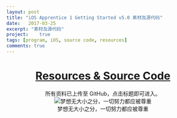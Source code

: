 ```yaml
---
layout: post
title: "iOS Apprentice 1 Getting Started v5.0 素材及源代码"
date:   2017-03-25
excerpt: "素材及源代码"
project:    true
tags: [program, iOS, source code, resources]
comments: true
---
```


<h1><center><a href="https://github.com/AurevoirXavier/iOS-Apprentice">Resources & Source Code</a></center></h1>

<center>所有资料已上传至 GitHub，点击标题即可进入。</center>

<div align="center"><img alt="梦想无大小之分，一切努力都应被尊重" src="http://imgur.com/N5GTjdK.gif"/></div><center>梦想无大小之分，一切努力都应被尊重</center>

<br>